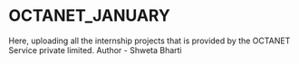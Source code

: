 # OCTANET_JANUARY
Here, uploading all the internship projects that is provided by the OCTANET Service private limited.
Author - Shweta Bharti

